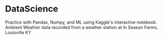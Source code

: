 # DataScience

Practice with Pandas, Numpy, and ML using Kaggle's interactive notebook.  Ambient Weather data recorded from a weather station at In Season Farms, Louisville KY
